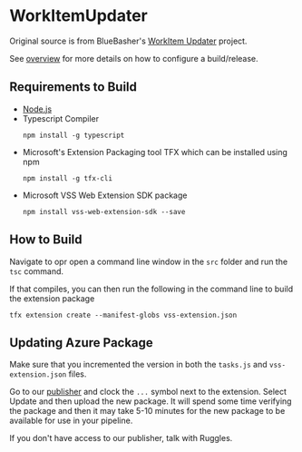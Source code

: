 # WorkItemUpdater
Original source is from BlueBasher's [WorkItem Updater](https://github.com/BlueBasher/WorkItemUpdater) project.


See [overview](src/overview.md) for more details on how to configure a build/release.

## Requirements to Build
* [Node.js](https://nodejs.org)
* Typescript Compiler
    ```
    npm install -g typescript
    ```
* Microsoft's Extension Packaging tool TFX which can be installed using npm
    ```
    npm install -g tfx-cli
    ```
* Microsoft VSS Web Extension SDK package
    ```
    npm install vss-web-extension-sdk --save
    ```

## How to Build
Navigate to opr open a command line window in the `src` folder and run the `tsc` command.

If that compiles, you can then run the following in the command line to build the extension package
```
tfx extension create --manifest-globs vss-extension.json
```

## Updating Azure Package
Make sure that you incremented the version in both the `tasks.js` and `vss-extension.json` files.

Go to our [publisher](https://marketplace.visualstudio.com/manage/publishers/TempWorksSoftware) and clock the `...` symbol next to the extension. Select Update and then upload the new package. It will spend some time verifying the package and then it may take 5-10 minutes for the new package to be available for use in your pipeline.

If you don't have access to our publisher, talk with Ruggles.